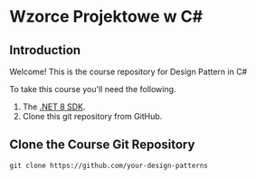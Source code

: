 # Wzorce Projektowe w C#

## Introduction

Welcome! This is the course repository for Design Pattern in C#

To take this course you'll need the following.

1. The [.NET 8 SDK](https://dotnet.microsoft.com/en-us/download/dotnet/8.0).
2. Clone this git repository from GitHub.

## Clone the Course Git Repository

```
git clone https://github.com/your-design-patterns
```
